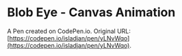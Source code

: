 # Blob  Eye - Canvas Animation

A Pen created on CodePen.io. Original URL: [https://codepen.io/isladjan/pen/yLNvWqo](https://codepen.io/isladjan/pen/yLNvWqo).

